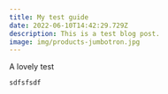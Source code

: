 ```yaml
---
title: My test guide
date: 2022-06-10T14:42:29.729Z
description: This is a test blog post.
image: img/products-jumbotron.jpg
---
```

A lovely test

`sdfsfsdf`